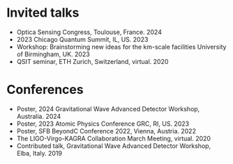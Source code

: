 # Invited talks
* Optica Sensing Congress, Toulouse, France. 2024
* 2023 Chicago Quantum Summit, IL, US.	2023
* Workshop: Brainstorming new ideas for the km-scale facilities University of Birmingham, UK.	2023
* QSIT seminar, ETH Zurich, Switzerland, virtual.	2020

# Conferences
* Poster, 2024 Gravitational Wave Advanced Detector Workshop, Australia.	2024
* Poster, 2023 Atomic Physics Conference GRC, RI, US.	2023
* Poster, SFB BeyondC Conference 2022, Vienna, Austria.	2022
* The LIGO-Virgo-KAGRA Collaboration March Meeting, virtual. 2020
* Contributed talk, Gravitational Wave Advanced Detector Workshop, Elba, Italy.	2019


<!--
Invited talk, Ocean College, Zhejiang University, China, virtual.	2021
Invited talk, colloquium at Bard College, NY, US, virtual.	2021
Invited talk. Wilczek Quantum Center, Shanghai JiaoTong University, China, virtual.	2020
Poster, “Frontiers of Nanomechanics” Workshop, Max Planck Institute for the Science of Light, Germany, virtual.	2020
Poster, OSA Quantum 2.0 Conference, virtual.	2020


Invited talk, GrEAT Conference, Wuhan, China.	2019
Invited talk, Shanghai Observatory, Shanghai, China.	2018
Poster, QCMC International Conference, Baton Rouge, LA, US.	2018
Gordon Research Conference: Mechanical System in the Quantum Regime. Stowe, VT, US.	201

* [Characterization of a superconducting metamaterial quantum many-body simulator](https://meetings.aps.org/Meeting/MAR22/Session/N41.6) <br> <ins>Xueyue Zhang</ins>, Eun Jong Kim, Oskar Painter. APS March Meeting, Chicago IL (2022)

*  [A superconducting metamaterial quantum processor for studying quantum many-body physics: Part 1](https://meetings.aps.org/Meeting/MAR21/Session/B30.4) <br> <ins>Xueyue Zhang</ins>, Eun Jong Kim, Oskar Painter. APS March Meeting, virtual (2021)
*  [A superconducting metamaterial quantum processor for studying quantum many-body physics: Part 2](https://meetings.aps.org/Meeting/MAR21/Session/B30.5) <br> Eun Jong Kim, <ins>Xueyue Zhang</ins>, Oskar Painter. APS March Meeting, virtual (2021)

*  [Quantum electrodynamics in a topological metamaterial: Part 1](https://meetings.aps.org/Meeting/MAR20/Session/A07.2) <br> Eun Jong Kim, <ins>Xueyue Zhang</ins>, Alp Sipahigil, Vinicius Ferreira, Jash Banker, Mohammad Mirhosseini, Oskar Painter. APS March Meeting, virtual (2020)
*  [Quantum electrodynamics in a topological metamaterial: Part 2](https://meetings.aps.org/Meeting/MAR20/Session/A07.3) <br> <ins>Xueyue Zhang</ins>, Eun Jong Kim, Alp Sipahigil, Vinicius Ferreira, Jash Banker, Mohammad Mirhosseini, Oskar Painter. APS March Meeting, virtual (2020)
*  [Waveguide-mediated interaction of artificial atoms in the strong coupling regime, part 1](https://meetings.aps.org/Meeting/MAR19/Session/B26.02) <br> <ins>Xueyue Zhang</ins>, Eun Jong Kim, Mohammad Mirhosseini, Alp Sipahigil, Paul Dieterle, Andrew Keller, Ana Asenjo-Garcia, Darrick Chang, Oskar Painter. APS March Meeting, Boston MA (2019)
*  [Waveguide-mediated interaction of artificial atoms in the strong coupling regime, part 2](https://meetings.aps.org/Meeting/MAR19/Session/B26.03) <br> Eun Jong Kim, <ins>Xueyue Zhang</ins>, Mohammad Mirhosseini, Alp Sipahigil, Paul Dieterle, Andrew Keller, Ana Asenjo-Garcia, Darrick Chang, Oskar Painter. APS March Meeting, Boston MA (2019)

-->
